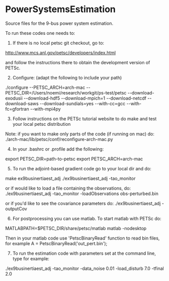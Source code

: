# PowerSystemsEstimation
Source files for the 9-bus power system estimation.

To run these codes one needs to:

1. If there is no local petsc git checkout, go to:

http://www.mcs.anl.gov/petsc/developers/index.html

and follow the instructions there to obtain the development version of
PETSc.

2. Configure: (adapt the following to include your path)

./configure --PETSC_ARCH=arch-mac --PETSC_DIR=/Users/noemi/research/workgit/ps-test/petsc --download-exodusii --download-hdf5 --download-mpich=1 --download-netcdf --download-saws --download-sundials=yes --with-cc=gcc --with-fc=gfortran --with-mpi4py

3. Follow instructions on the PETSc tutorial website to do make and
test your local petsc distribution

Note: if you want to make only parts of the code (if running on mac) do:
./arch-mac/lib/petsc/conf/reconfigure-arch-mac.py

4. In your .bashrc or .profile add the following:

export PETSC_DIR=path-to-petsc
export PETSC_ARCH=arch-mac

5. To run the adjoint-based gradient code go to your local dir and do:

make ex9businertiaest_adj
./ex9businertiaest_adj -tao_monitor

or if would like to load a file containing the observations, do:
./ex9businertiaest_adj -tao_monitor -loadObservations obs-perturbed.bin

or if you'd like to see the covariance parameters do:
./ex9businertiaest_adj -outputCov

6. For postprocessing you can use matlab. To start matlab with PETSc
do:

MATLABPATH=$PETSC_DIR/share/petsc/matlab matlab -nodesktop

Then in your matlab code use 'PetscBinaryRead' function to read bin
files, for example A = PetscBinaryRead('out_pert.bin');

7. To run the estimation code with parameters set at the command line,
type for example:

./ex9businertiaest_adj -tao_monitor -data_noise 0.01 -load_disturb 7.0 -tfinal 2.0
